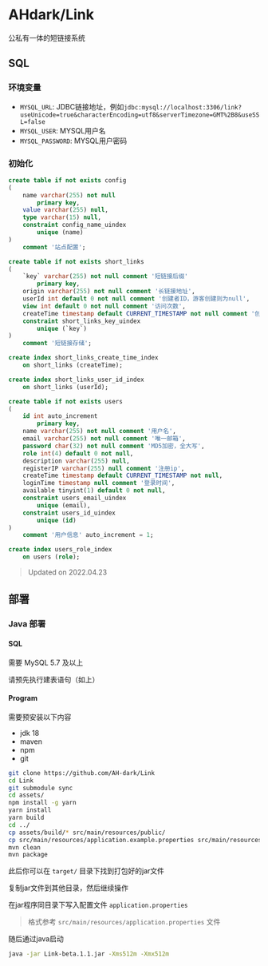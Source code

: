 # AHdark/Link

公私有一体的短链接系统

## SQL

### 环境变量

* `MYSQL_URL`: JDBC链接地址，例如`jdbc:mysql://localhost:3306/link?useUnicode=true&characterEncoding=utf8&serverTimezone=GMT%2B8&useSSL=false`
* `MYSQL_USER`: MYSQL用户名
* `MYSQL_PASSWORD`: MYSQL用户密码

### 初始化

```sql
create table if not exists config
(
    name varchar(255) not null
        primary key,
    value varchar(255) null,
    type varchar(15) null,
    constraint config_name_uindex
        unique (name)
)
    comment '站点配置';

create table if not exists short_links
(
    `key` varchar(255) not null comment '短链接后缀'
        primary key,
    origin varchar(255) not null comment '长链接地址',
    userId int default 0 not null comment '创建者ID，游客创建则为null',
    view int default 0 not null comment '访问次数',
    createTime timestamp default CURRENT_TIMESTAMP not null comment '创建时间',
    constraint short_links_key_uindex
        unique (`key`)
)
    comment '短链接存储';

create index short_links_create_time_index
    on short_links (createTime);

create index short_links_user_id_index
    on short_links (userId);

create table if not exists users
(
    id int auto_increment
        primary key,
    name varchar(255) not null comment '用户名',
    email varchar(255) not null comment '唯一邮箱',
    password char(32) not null comment 'MD5加密，全大写',
    role int(4) default 0 not null,
    description varchar(255) null,
    registerIP varchar(255) null comment '注册ip',
    createTime timestamp default CURRENT_TIMESTAMP not null,
    loginTime timestamp null comment '登录时间',
    available tinyint(1) default 0 not null,
    constraint users_email_uindex
        unique (email),
    constraint users_id_uindex
        unique (id)
)
    comment '用户信息' auto_increment = 1;

create index users_role_index
    on users (role);

```

> Updated on 2022.04.23

## 部署

### Java 部署

#### SQL

需要 MySQL 5.7 及以上

请预先执行建表语句（如上）

#### Program

需要预安装以下内容

- jdk 18
- maven
- npm
- git

```bash
git clone https://github.com/AH-dark/Link
cd Link
git submodule sync
cd assets/
npm install -g yarn
yarn install
yarn build
cd ../
cp assets/build/* src/main/resources/public/
cp src/main/resources/application.example.properties src/main/resources/application.properties
mvn clean
mvn package
```

此后你可以在 `target/` 目录下找到打包好的jar文件

复制jar文件到其他目录，然后继续操作

在jar程序同目录下写入配置文件 `application.properties`

> 格式参考 `src/main/resources/application.properties` 文件

随后通过java启动

```bash
java -jar Link-beta.1.1.jar -Xms512m -Xmx512m
```
